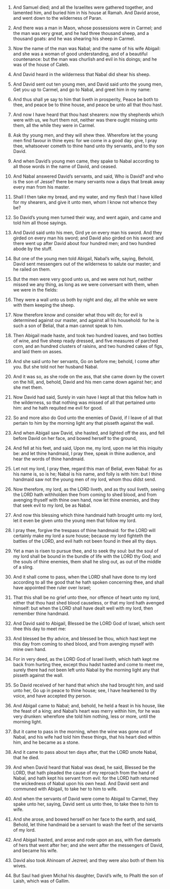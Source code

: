 1. And Samuel died; and all the Israelites were gathered together,
and lamented him, and buried him in his house at Ramah. And David
arose, and went down to the wilderness of Paran.

2. And there was a man in Maon, whose possessions were in Carmel;
and the man was very great, and he had three thousand sheep, and a
thousand goats: and he was shearing his sheep in Carmel.

3. Now the name of the man was Nabal; and the name of his wife
Abigail: and she was a woman of good understanding, and of a beautiful
countenance: but the man was churlish and evil in his doings; and he
was of the house of Caleb.

4. And David heard in the wilderness that Nabal did shear his sheep.

5. And David sent out ten young men, and David said unto the young
men, Get you up to Carmel, and go to Nabal, and greet him in my name:

6. And thus shall ye say to him that liveth in prosperity, Peace be
both to thee, and peace be to thine house, and peace be unto all that
thou hast.

7. And now I have heard that thou hast shearers: now thy shepherds
which were with us, we hurt them not, neither was there ought missing
unto them, all the while they were in Carmel.

8. Ask thy young men, and they will shew thee. Wherefore let the
young men find favour in thine eyes: for we come in a good day: give,
I pray thee, whatsoever cometh to thine hand unto thy servants, and to
thy son David.

9. And when David’s young men came, they spake to Nabal according to
all those words in the name of David, and ceased.

10. And Nabal answered David’s servants, and said, Who is David? and
who is the son of Jesse? there be many servants now a days that break
away every man from his master.

11. Shall I then take my bread, and my water, and my flesh that I
have killed for my shearers, and give it unto men, whom I know not
whence they be?

12. So David’s young men turned their way, and went
again, and came and told him all those sayings.

13. And David said unto his men, Gird ye on every man his sword. And
they girded on every man his sword; and David also girded on his
sword: and there went up after David about four hundred men; and two
hundred abode by the stuff.

14. But one of the young men told Abigail, Nabal’s wife, saying,
Behold, David sent messengers out of the wilderness to salute our
master; and he railed on them.

15. But the men were very good unto us, and we were not hurt,
neither missed we any thing, as long as we were conversant with them,
when we were in the fields:

16. They were a wall unto us both by
night and day, all the while we were with them keeping the sheep.

17. Now therefore know and consider what thou wilt do; for evil is
determined against our master, and against all his household: for he
is such a son of Belial, that a man cannot speak to him.

18. Then Abigail made haste, and took two hundred loaves, and two
bottles of wine, and five sheep ready dressed, and five measures of
parched corn, and an hundred clusters of raisins, and two hundred
cakes of figs, and laid them on asses.

19. And she said unto her servants, Go on before me; behold, I come
after you. But she told not her husband Nabal.

20. And it was so, as she rode on the ass, that she came down by the
covert on the hill, and, behold, David and his men came down against
her; and she met them.

21. Now David had said, Surely in vain have I kept all that this
fellow hath in the wilderness, so that nothing was missed of all that
pertained unto him: and he hath requited me evil for good.

22. So and more also do God unto the enemies of David, if I leave of
all that pertain to him by the morning light any that pisseth against
the wall.

23. And when Abigail saw David, she hasted, and lighted off the ass,
and fell before David on her face, and bowed herself to the ground,

24. And fell at his feet, and said, Upon me, my lord, upon me let
this iniquity be: and let thine handmaid, I pray thee, speak in thine
audience, and hear the words of thine handmaid.

25. Let not my lord, I pray thee, regard this man of Belial, even
Nabal: for as his name is, so is he; Nabal is his name, and folly is
with him: but I thine handmaid saw not the young men of my lord, whom
thou didst send.

26. Now therefore, my lord, as the LORD liveth, and as thy soul
liveth, seeing the LORD hath withholden thee from coming to shed
blood, and from avenging thyself with thine own hand, now let thine
enemies, and they that seek evil to my lord, be as Nabal.

27. And now this blessing which thine handmaid hath brought unto my
lord, let it even be given unto the young men that follow my lord.

28. I pray thee, forgive the trespass of thine handmaid: for the
LORD will certainly make my lord a sure house; because my lord
fighteth the battles of the LORD, and evil hath not been found in thee
all thy days.

29. Yet a man is risen to pursue thee, and to seek thy soul: but the
soul of my lord shall be bound in the bundle of life with the LORD thy
God; and the souls of thine enemies, them shall he sling out, as out
of the middle of a sling.

30. And it shall come to pass, when the LORD shall have done to my
lord according to all the good that he hath spoken concerning thee,
and shall have appointed thee ruler over Israel;

31. That this shall
be no grief unto thee, nor offence of heart unto my lord, either that
thou hast shed blood causeless, or that my lord hath avenged himself:
but when the LORD shall have dealt well with my lord, then remember
thine handmaid.

32. And David said to Abigail, Blessed be the LORD God of Israel,
which sent thee this day to meet me:

33. And blessed be thy advice,
and blessed be thou, which hast kept me this day from coming to shed
blood, and from avenging myself with mine own hand.

34. For in very deed, as the LORD God of Israel liveth, which hath
kept me back from hurting thee, except thou hadst hasted and come to
meet me, surely there had not been left unto Nabal by the morning
light any that pisseth against the wall.

35. So David received of her hand that which she had brought him,
and said unto her, Go up in peace to thine house; see, I have
hearkened to thy voice, and have accepted thy person.

36. And Abigail came to Nabal; and, behold, he held a feast in his
house, like the feast of a king; and Nabal’s heart was merry within
him, for he was very drunken: wherefore she told him nothing, less or
more, until the morning light.

37. But it came to pass in the morning, when the wine was gone out
of Nabal, and his wife had told him these things, that his heart died
within him, and he became as a stone.

38. And it came to pass about ten days after, that the LORD smote
Nabal, that he died.

39. And when David heard that Nabal was dead, he said, Blessed be
the LORD, that hath pleaded the cause of my reproach from the hand of
Nabal, and hath kept his servant from evil: for the LORD hath returned
the wickedness of Nabal upon his own head. And David sent and communed
with Abigail, to take her to him to wife.

40. And when the servants of David were come to Abigail to Carmel,
they spake unto her, saying, David sent us unto thee, to take thee to
him to wife.

41. And she arose, and bowed herself on her face to the earth, and
said, Behold, let thine handmaid be a servant to wash the feet of the
servants of my lord.

42. And Abigail hasted, and arose and rode upon an ass, with five
damsels of hers that went after her; and she went after the messengers
of David, and became his wife.

43. David also took Ahinoam of Jezreel; and they were also both of
them his wives.

44. But Saul had given Michal his daughter, David’s wife, to Phalti
the son of Laish, which was of Gallim.